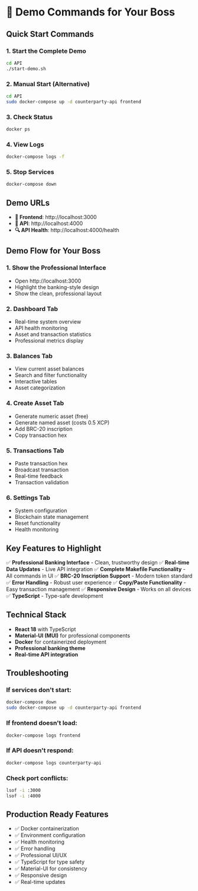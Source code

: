 # 🚀 Demo Commands for Your Boss

## Quick Start Commands

### 1. Start the Complete Demo
```bash
cd API
./start-demo.sh
```

### 2. Manual Start (Alternative)
```bash
cd API
sudo docker-compose up -d counterparty-api frontend
```

### 3. Check Status
```bash
docker ps
```

### 4. View Logs
```bash
docker-compose logs -f
```

### 5. Stop Services
```bash
docker-compose down
```

## Demo URLs

- **🎨 Frontend**: http://localhost:3000
- **📡 API**: http://localhost:4000
- **🔍 API Health**: http://localhost:4000/health

## Demo Flow for Your Boss

### 1. Show the Professional Interface
- Open http://localhost:3000
- Highlight the banking-style design
- Show the clean, professional layout

### 2. Dashboard Tab
- Real-time system overview
- API health monitoring
- Asset and transaction statistics
- Professional metrics display

### 3. Balances Tab
- View current asset balances
- Search and filter functionality
- Interactive tables
- Asset categorization

### 4. Create Asset Tab
- Generate numeric asset (free)
- Generate named asset (costs 0.5 XCP)
- Add BRC-20 inscription
- Copy transaction hex

### 5. Transactions Tab
- Paste transaction hex
- Broadcast transaction
- Real-time feedback
- Transaction validation

### 6. Settings Tab
- System configuration
- Blockchain state management
- Reset functionality
- Health monitoring

## Key Features to Highlight

✅ **Professional Banking Interface** - Clean, trustworthy design
✅ **Real-time Data Updates** - Live API integration
✅ **Complete Makefile Functionality** - All commands in UI
✅ **BRC-20 Inscription Support** - Modern token standard
✅ **Error Handling** - Robust user experience
✅ **Copy/Paste Functionality** - Easy transaction management
✅ **Responsive Design** - Works on all devices
✅ **TypeScript** - Type-safe development

## Technical Stack

- **React 18** with TypeScript
- **Material-UI (MUI)** for professional components
- **Docker** for containerized deployment
- **Professional banking theme**
- **Real-time API integration**

## Troubleshooting

### If services don't start:
```bash
docker-compose down
sudo docker-compose up -d counterparty-api frontend
```

### If frontend doesn't load:
```bash
docker-compose logs frontend
```

### If API doesn't respond:
```bash
docker-compose logs counterparty-api
```

### Check port conflicts:
```bash
lsof -i :3000
lsof -i :4000
```

## Production Ready Features

- ✅ Docker containerization
- ✅ Environment configuration
- ✅ Health monitoring
- ✅ Error handling
- ✅ Professional UI/UX
- ✅ TypeScript for type safety
- ✅ Material-UI for consistency
- ✅ Responsive design
- ✅ Real-time updates
